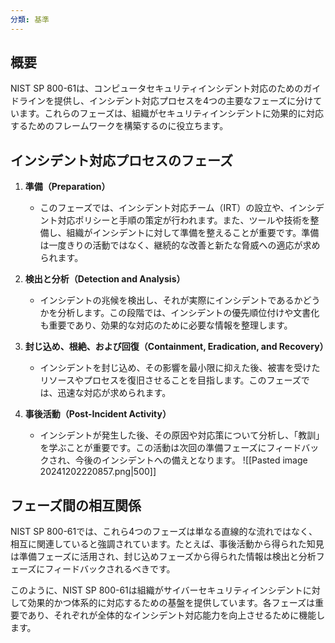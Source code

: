 ```yaml
---
分類: 基準
---
```

## 概要
NIST SP 800-61は、コンピュータセキュリティインシデント対応のためのガイドラインを提供し、インシデント対応プロセスを4つの主要なフェーズに分けています。これらのフェーズは、組織がセキュリティインシデントに効果的に対応するためのフレームワークを構築するのに役立ちます。

## インシデント対応プロセスのフェーズ

1. **準備（Preparation）**
   - このフェーズでは、インシデント対応チーム（IRT）の設立や、インシデント対応ポリシーと手順の策定が行われます。また、ツールや技術を整備し、組織がインシデントに対して準備を整えることが重要です。準備は一度きりの活動ではなく、継続的な改善と新たな脅威への適応が求められます。

2. **検出と分析（Detection and Analysis）**
   - インシデントの兆候を検出し、それが実際にインシデントであるかどうかを分析します。この段階では、インシデントの優先順位付けや文書化も重要であり、効果的な対応のために必要な情報を整理します。

3. **封じ込め、根絶、および回復（Containment, Eradication, and Recovery）**
   - インシデントを封じ込め、その影響を最小限に抑えた後、被害を受けたリソースやプロセスを復旧させることを目指します。このフェーズでは、迅速な対応が求められます。

4. **事後活動（Post-Incident Activity）**
   - インシデントが発生した後、その原因や対応策について分析し、「教訓」を学ぶことが重要です。この活動は次回の準備フェーズにフィードバックされ、今後のインシデントへの備えとなります。
![[Pasted image 20241202220857.png|500]]

## フェーズ間の相互関係

NIST SP 800-61では、これら4つのフェーズは単なる直線的な流れではなく、相互に関連していると強調されています。たとえば、事後活動から得られた知見は準備フェーズに活用され、封じ込めフェーズから得られた情報は検出と分析フェーズにフィードバックされるべきです。

このように、NIST SP 800-61は組織がサイバーセキュリティインシデントに対して効果的かつ体系的に対応するための基盤を提供しています。各フェーズは重要であり、それぞれが全体的なインシデント対応能力を向上させるために機能します。

